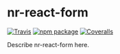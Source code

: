 # nr-react-form

[![Travis][build-badge]][build]
[![npm package][npm-badge]][npm]
[![Coveralls][coveralls-badge]][coveralls]

Describe nr-react-form here.

[build-badge]: https://img.shields.io/travis/user/repo/master.png?style=flat-square
[build]: https://travis-ci.org/user/repo
[npm-badge]: https://img.shields.io/npm/v/npm-package.png?style=flat-square
[npm]: https://www.npmjs.com/package/nr-react-form
[coveralls-badge]: https://img.shields.io/coveralls/user/repo/master.png?style=flat-square
[coveralls]: https://coveralls.io/github/user/repo

